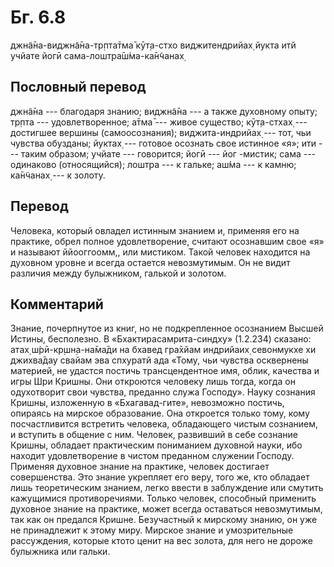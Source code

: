 # Бг. 6.8
джн̃а̄на-виджн̃а̄на-тр̣пта̄тма̄
кӯт̣а-стхо виджитендрийах̣
йукта итй учйате йогӣ
сама-лошт̣ра̄ш́ма-ка̄н̃чанах̣
## Пословный перевод

джн̃а̄на --- благодаря знанию; виджн̃а̄на --- а также духовному опыту; тр̣пта
--- удовлетворенное; а̄тма̄ --- живое существо; кӯт̣а-стхах̣ --- достигшее
вершины (самоосознания); виджита-индрийах̣ --- тот, чьи чувства обузданы;
йуктах̣ --- готовое осознать свое истинное «я»; ити --- таким образом;
учйате --- говорится; йогӣ --- йог -мистик; сама --- одинаково
(относящийся); лошт̣ра --- к гальке; аш́ма --- к камню; ка̄н̃чанах̣ --- к
золоту.

## Перевод

Человека, который овладел истинным знанием и, применяя его на практике,
обрел полное удовлетворение, считают осознавшим свое «я» и называют
ййооггоомм,, или мистиком. Такой человек находится на духовном уровне и
всегда остается невозмутимым. Он не видит различия между булыжником,
галькой и золотом.

## Комментарий

Знание, почерпнутое из книг, но не подкрепленное осознанием Высшей
Истины, бесполезно. В «Бхактирасамрита-синдху» (1.2.234) сказано: атах̣
ш́рӣ-кр̣шн̣а-на̄ма̄ди на бхавед гра̄хйам индрийаих̣ севонмукхе хи джихва̄дау
свайам эва спхуратй ада «Тому, чьи чувства осквернены материей, не
удастся постичь трансцендентное имя, облик, качества и игры Шри Кришны.
Они откроются человеку лишь тогда, когда он одухотворит свои чувства,
преданно служа Господу». Науку сознания Кришны, изложенную в
«Бхагавад-гите», невозможно постичь, опираясь на мирское образование.
Она откроется только тому, кому посчастливится встретить человека,
обладающего чистым сознанием, и вступить в общение с ним. Человек,
развивший в себе сознание Кришны, обладает практическим пониманием
духовной науки, ибо находит удовлетворение в чистом преданном служении
Господу. Применяя духовное знание на практике, человек достигает
совершенства. Это знание укрепляет его веру, того же, кто обладает лишь
теоретическим знанием, легко ввести в заблуждение или смутить кажущимися
противоречиями. Только человек, способный применить духовное знание на
практике, может всегда оставаться невозмутимым, так как он предался
Кришне. Безучастный к мирскому знанию, он уже не принадлежит к этому
миру. Мирское знание и умозрительные рассуждения, которые ктото ценит на
вес золота, для него не дороже булыжника или гальки.
